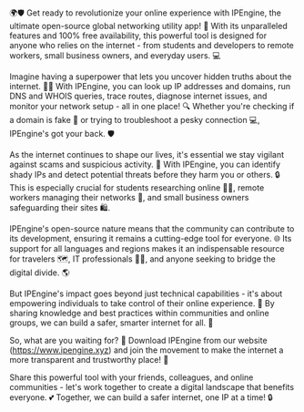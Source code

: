 🌍🛡️ Get ready to revolutionize your online experience with IPEngine, the ultimate open-source global networking utility app! 🚀 With its unparalleled features and 100% free availability, this powerful tool is designed for anyone who relies on the internet - from students and developers to remote workers, small business owners, and everyday users. 💻

Imagine having a superpower that lets you uncover hidden truths about the internet. 🕵️‍♀️ With IPEngine, you can look up IP addresses and domains, run DNS and WHOIS queries, trace routes, diagnose internet issues, and monitor your network setup - all in one place! 🔍 Whether you're checking if a domain is fake 👀 or trying to troubleshoot a pesky connection 💻, IPEngine's got your back. 🛡️

As the internet continues to shape our lives, it's essential we stay vigilant against scams and suspicious activity. 💸 With IPEngine, you can identify shady IPs and detect potential threats before they harm you or others. 🔒 This is especially crucial for students researching online 👩‍🎓, remote workers managing their networks 🏢, and small business owners safeguarding their sites 🛍️.

IPEngine's open-source nature means that the community can contribute to its development, ensuring it remains a cutting-edge tool for everyone. 🌐 Its support for all languages and regions makes it an indispensable resource for travelers 🗺️, IT professionals 👨‍💻, and anyone seeking to bridge the digital divide. 🌎

But IPEngine's impact goes beyond just technical capabilities - it's about empowering individuals to take control of their online experience. 💪 By sharing knowledge and best practices within communities and online groups, we can build a safer, smarter internet for all. 🌈

So, what are you waiting for? 🤔 Download IPEngine from our website (https://www.ipengine.xyz) and join the movement to make the internet a more transparent and trustworthy place! 📡

Share this powerful tool with your friends, colleagues, and online communities - let's work together to create a digital landscape that benefits everyone. 💕 Together, we can build a safer internet, one IP at a time! 🔒